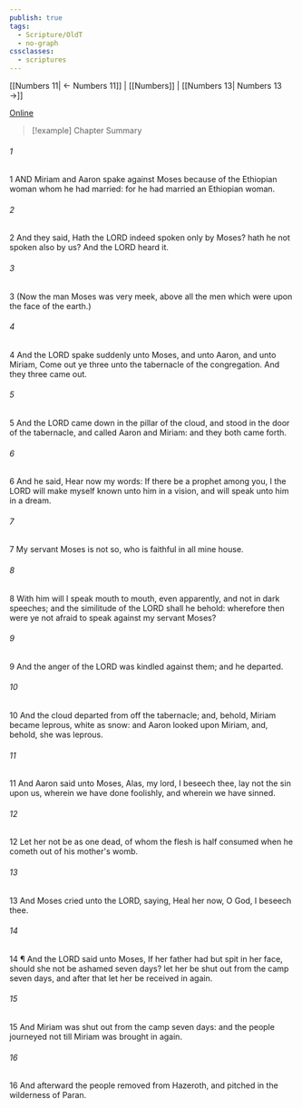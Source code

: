 ```yaml
---
publish: true
tags:
  - Scripture/OldT
  - no-graph
cssclasses:
  - scriptures
---
```

[[Numbers 11| ← Numbers 11]] | [[Numbers]] | [[Numbers 13| Numbers 13 →]]

[Online](https://churchofjesuschrist.org/study/scriptures/ot/num/12?lang=eng)

>[!example] Chapter Summary
>
###### 1
1 AND Miriam and Aaron spake against Moses because of the Ethiopian woman whom he had married: for he had married an Ethiopian woman.
###### 2
2 And they said, Hath the LORD indeed spoken only by Moses? hath he not spoken also by us?  And the LORD heard it.
###### 3
3 (Now the man Moses was very meek, above all the men which were upon the face of the earth.)
###### 4
4 And the LORD spake suddenly unto Moses, and unto Aaron, and unto Miriam, Come out ye three unto the tabernacle of the congregation.  And they three came out.
###### 5
5 And the LORD came down in the pillar of the cloud, and stood in the door of the tabernacle, and called Aaron and Miriam: and they both came forth.
###### 6
6 And he said, Hear now my words: If there be a prophet among you, I the LORD will make myself known unto him in a vision, and will speak unto him in a dream.
###### 7
7 My servant Moses is not so, who is faithful in all mine house.
###### 8
8 With him will I speak mouth to mouth, even apparently, and not in dark speeches; and the similitude of the LORD shall he behold: wherefore then were ye not afraid to speak against my servant Moses?
###### 9
9 And the anger of the LORD was kindled against them; and he departed.
###### 10
10 And the cloud departed from off the tabernacle; and, behold, Miriam became leprous, white as snow: and Aaron looked upon Miriam, and, behold, she was leprous.
###### 11
11 And Aaron said unto Moses, Alas, my lord, I beseech thee, lay not the sin upon us, wherein we have done foolishly, and wherein we have sinned.
###### 12
12 Let her not be as one dead, of whom the flesh is half consumed when he cometh out of his mother's womb.
###### 13
13 And Moses cried unto the LORD, saying, Heal her now, O God, I beseech thee.
###### 14
14 ¶ And the LORD said unto Moses, If her father had but spit in her face, should she not be ashamed seven days?  let her be shut out from the camp seven days, and after that let her be received in again.
###### 15
15 And Miriam was shut out from the camp seven days: and the people journeyed not till Miriam was brought in again.
###### 16
16 And afterward the people removed from Hazeroth, and pitched in the wilderness of Paran.



